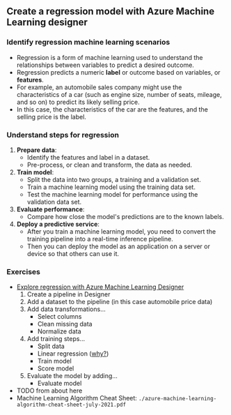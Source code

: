 ## Create a regression model with Azure Machine Learning designer
### Identify regression machine learning scenarios
- Regression is a form of machine learning used to understand the relationships between variables to predict a desired outcome.
- Regression predicts a numeric **label** or outcome based on variables, or **features**.
- For example, an automobile sales company might use the characteristics of a car (such as engine size, number of seats, mileage, and so on) to predict its likely selling price.
- In this case, the characteristics of the car are the features, and the selling price is the label.
### Understand steps for regression
1. **Prepare data**:
    - Identify the features and label in a dataset.
    - Pre-process, or clean and transform, the data as needed.
1. **Train model**: 
    - Split the data into two groups, a training and a validation set.
    - Train a machine learning model using the training data set.
    - Test the machine learning model for performance using the validation data set.
1. **Evaluate performance**:
    - Compare how close the model's predictions are to the known labels.
1. **Deploy a predictive service**:
    - After you train a machine learning model, you need to convert the training pipeline into a real-time inference pipeline.
    - Then you can deploy the model as an application on a server or device so that others can use it.

### Exercises
- [Explore regression with Azure Machine Learning Designer](https://microsoftlearning.github.io/AI-900-AIFundamentals/instructions/02a-create-regression-model.html)
    1. Create a pipeline in Designer
    1. Add a dataset to the pipeline (in this case automobile price data)
    1. Add data transformations...
        - Select columns
        - Clean missing data
        - Normalize data
    1. Add training steps...
        - Split data
        - Linear regression ([why?](https://learn.microsoft.com/en-us/azure/machine-learning/algorithm-cheat-sheet?view=azureml-api-1&azure-portal=true))
        - Train model
        - Score model
    1. Evaluate the model by adding...
        - Evaluate model
- TODO from about here
- Machine Learning Algorithm Cheat Sheet: `./azure-machine-learning-algorithm-cheat-sheet-july-2021.pdf`
